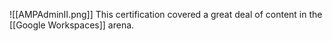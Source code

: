 ![[AMPAdminII.png]]
This certification covered a great deal of content in the [[Google Workspaces]] arena. 